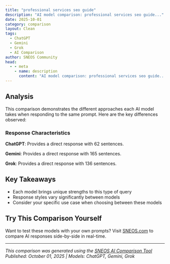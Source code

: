 ```yaml
---
title: "professional services seo guide"
description: "AI model comparison: professional services seo guide..."
date: 2025-10-01
category: comparison
layout: Clean
tags:
  - ChatGPT
  - Gemini
  - Grok
  - AI Comparison
author: SNEOS Community
head:
  - - meta
    - name: description
      content: "AI model comparison: professional services seo guide..."
---
```


<ChatComparison
  title="professional services seo guide"
  prompt="professional services seo guide"
  :responses='{"ChatGPT": "Certainly! Here\u2019s a comprehensive **Professional Services SEO Guide** to help businesses like legal firms, consulting agencies, financial services, medical practices, and similar professional service providers improve their online visibility and attract quality leads.\n\n---\n\n# Professional Services SEO Guide\n\n## 1. Understand Your Audience \u0026 Services\n- Identify your target market: demographics, needs, challenges.\n- Define your core professional services clearly.\n- Understand the buyer\u2019s journey: Awareness, Consideration, Decision.\n\n## 2. Keyword Research for Professional Services\n- Use tools like Google Keyword Planner, Ahrefs, SEMrush.\n- Focus on:\n - Service-based keywords (e.g., \u201Cbest financial advisor near me\u201D)\n - Location-specific keywords (e.g., \u201Cdivorce lawyer in Chicago\u201D)\n - Long-tail keywords (e.g., \u201Chow to choose a tax consultant for small business\u201D)\n - Questions \u0026 problem-based queries (e.g., \u201Cwhat does a business consultant do?\u201D)\n\n## 3. On-Page SEO Optimization\n\n### Website Structure\n- Clear navigation and service categories.\n- Use silo structure to organize pages by services and industries.\n\n### Title Tags \u0026 Meta Descriptions\n- Incorporate primary keywords.\n- Highlight unique offerings and calls to action.\n\n### Headers (H1, H2, H3)\n- Include keywords naturally.\n- Break content into digestible sections focusing on specific topics.\n\n### Content Optimization\n- Create in-depth service pages describing features, benefits, and processes.\n- Use case studies, client testimonials.\n- Incorporate FAQs based on common client questions.\n- Add multimedia (images, videos) to engage users.\n\n### URL Structure\n- Keep URLs short, descriptive, and keyword-rich.\n- Example: yoursite.com/services/estate-planning-attorney\n\n## 4. Local SEO (Critical for Professional Services)\n- Optimize Google My Business profile:\n - Accurate NAP (Name, Address, Phone)\n - Business hours, categories, photos, Q\u0026A\n- Encourage clients to leave reviews.\n- Build local citations in directories.\n- Use local keywords on your site.\n- Create location-based landing pages if serving multiple areas.\n\n## 5. Technical SEO\n- Ensure mobile responsiveness.\n- Improve site speed.\n- Secure your site with HTTPS.\n- Use schema markup for professional services and local business.\n- Create and submit XML sitemap to Google Search Console.\n- Fix crawl errors and broken links.\n\n## 6. Content Marketing Strategy\n- Blog regularly on relevant professional topics.\n- Address client pain points, industry trends, regulatory changes.\n- Write guides, whitepapers, ebooks.\n- Share success stories and case studies.\n- Develop video content explaining services or answering FAQs.\n\n## 7. Link Building\n- Earn backlinks through:\n - Partnerships with industry associations\n - Guest blogging on relevant sites\n - Local business collaborations\n - Sponsorships and events\n- Avoid spammy link schemes.\n\n## 8. Analytics \u0026 Monitoring\n- Set up Google Analytics and Google Search Console.\n- Track traffic, user behavior, keyword rankings.\n- Monitor leads generated from SEO.\n- Use data to continuously optimize SEO efforts.\n\n## 9. SEO Compliance \u0026 Ethics\n- Be transparent and honest in all content.\n- Avoid black hat SEO tactics.\n- Ensure compliance with advertising rules relevant to your profession (e.g., legal advertising regulations).\n\n---\n\n# Summary\n\n| SEO Aspect | Key Actions |\n|---------------------|----------------------------------------------|\n| Keyword Research | Service \u002B location keywords, long-tail |\n| On-Page SEO | Titles, headers, content, URL structure |\n| Local SEO | Google My Business, reviews, local citations |\n| Technical SEO | Mobile-friendly, speed, HTTPS, schema markup |\n| Content Marketing | Blogs, guides, case studies, multimedia |\n| Link Building | Guest posts, partnerships, local links |\n| Analytics | Track and optimize using GA \u0026 GSC |\n\n---\n\nIf you\u2019d like, I can provide a detailed checklist or help customize this guide for a specific professional service industry.", "Gemini": "## Professional Services SEO: A Comprehensive Guide\n\nThis guide provides a comprehensive overview of SEO best practices tailored specifically for professional service businesses. Whether you\u0027re a lawyer, accountant, consultant, architect, or other service provider, this guide will help you attract more clients through organic search.\n\n**I. Understanding the Landscape**\n\n* **The Importance of Local SEO:** Many professional services are geographically bound. People often search for \u0022lawyers near me\u0022 or \u0022accountants in [city].\u0022 Local SEO is critical.\n* **Trust and Authority:** Building trust and demonstrating expertise are paramount. Positive reviews, case studies, and thought leadership content are crucial.\n* **Long Sales Cycles:** Unlike e-commerce, professional services often involve longer research phases. Your SEO strategy should cater to each stage of the buyer\u0027s journey.\n* **Targeting High-Value Keywords:** Focus on keywords that indicate a strong intent to hire a professional, not just informational queries.\n* **Competition:** Professional services are often highly competitive. You need a well-defined strategy to stand out.\n\n**II. Keyword Research: Finding the Right Terms**\n\n* **Brainstorming:** Start by listing all the services you offer and the different ways people might search for them.\n* **Location-Based Keywords:** Include location modifiers in your keywords (e.g., \u0022tax lawyer New York,\u0022 \u0022financial advisor Los Angeles\u0022).\n* **Competitor Analysis:** Analyze your competitors\u0027 websites and identify the keywords they\u0027re targeting.\n* **Keyword Research Tools:** Utilize tools like:\n * **Google Keyword Planner:** Free tool from Google for finding keyword ideas and search volume.\n * **Ahrefs, SEMrush, Moz Keyword Explorer:** Paid tools that offer more in-depth keyword analysis, competitor research, and ranking tracking.\n * **Google Trends:** Identifies trending search terms.\n * **AnswerThePublic:** Finds questions people are asking about your services.\n* **Types of Keywords:**\n * **Informational Keywords:** \u0022What is tax planning?\u0022 \u0022How to incorporate a business?\u0022 (Good for blog content and building authority)\n * **Navigational Keywords:** \u0022[Your Firm Name]\u0022 (Users searching directly for your brand)\n * **Transactional Keywords:** \u0022Hire a CPA,\u0022 \u0022Best law firm for startups,\u0022 \u0022[Service] \u002B [Location]\u0022 (High-intent keywords that convert)\n* **Long-Tail Keywords:** These are longer, more specific phrases that often have lower search volume but higher conversion rates (e.g., \u0022small business accounting services for dentists in Austin\u0022).\n* **Intent Matching:** Ensure your content directly addresses the user\u0027s intent behind the keyword. For example, if someone searches \u0022estate planning attorney,\u0022 they likely want to find someone to hire, not just learn about estate planning.\n\n**III. On-Page SEO: Optimizing Your Website**\n\n* **URL Structure:** Use clean, descriptive URLs that include relevant keywords (e.g., \u0060yourdomain.com/services/business-law\u0060).\n* **Title Tags:** Optimize title tags for each page to include the primary keyword and your brand name. Keep them concise and compelling (around 60 characters). Example: \u0022Business Law Services in Chicago | [Your Firm Name]\u0022\n* **Meta Descriptions:** Write compelling meta descriptions (around 160 characters) that summarize the page\u0027s content and entice users to click. Include a call to action.\n* **Header Tags (H1-H6):** Use header tags to structure your content and highlight important keywords. Each page should have only ONE H1 tag.\n* **Content Optimization:**\n * **High-Quality, Original Content:** Create informative, engaging, and valuable content that answers your audience\u0027s questions.\n * **Keyword Integration:** Naturally incorporate keywords throughout your content. Avoid keyword stuffing.\n * **Readable and Accessible:** Use clear language, short paragraphs, and bullet points to make your content easy to read.\n * **Internal Linking:** Link to other relevant pages on your website to improve navigation and SEO.\n * **Multimedia:** Incorporate images, videos, and infographics to enhance engagement and break up text. Optimize alt text for images with relevant keywords.\n* **Mobile-Friendliness:** Ensure your website is responsive and looks great on all devices. Mobile-first indexing is now the default. Use Google\u0027s Mobile-Friendly Test.\n* **Page Speed:** Optimize your website for speed. Use tools like Google PageSpeed Insights to identify and fix performance issues.\n* **Schema Markup:** Implement schema markup to provide search engines with more information about your services, location, contact information, and other important details. Use schema.org to find the relevant markup types.\n\n**IV. Off-Page SEO: Building Authority and Trust**\n\n* **Link Building:** Earn high-quality backlinks from reputable websites in your industry and local community. This is *crucial* for professional services.\n * **Guest Blogging:** Write guest posts for industry blogs and publications.\n * **Resource Pages:** Identify websites that curate resource lists and offer to be included.\n * **Broken Link Building:** Find broken links on relevant websites and offer your content as a replacement.\n * **HARO (Help a Reporter Out):** Respond to media inquiries and build relationships with journalists.\n * **Local Citations:** List your business on relevant online directories (Yelp, Google Business Profile, etc.).\n* **Online Reputation Management:** Monitor your online reviews and respond promptly to both positive and negative feedback.\n* **Social Media Marketing:** Build a strong social media presence to engage with potential clients and share valuable content. Focus on platforms relevant to your target audience (LinkedIn is often key).\n* **Content Marketing:** Create valuable content (blog posts, ebooks, webinars) that attracts your target audience and establishes you as a thought leader.\n\n**V. Local SEO: Dominating Local Search Results**\n\n* **Google Business Profile (GBP) Optimization:** Claim and optimize your GBP listing.\n * **Accurate Information:** Ensure your business name, address, phone number (NAP) are consistent across all platforms.\n * **Category Selection:** Choose the most relevant categories for your business.\n * **Business Description:** Write a compelling and keyword-rich business description.\n * **Photos:** Upload high-quality photos of your office, team, and services.\n * **Posts:** Regularly publish posts to share news, promotions, and updates.\n * **Q\u0026A:** Answer common questions about your services.\n * **Reviews:** Encourage clients to leave reviews on your GBP listing. Respond to all reviews (positive and negative).\n* **Local Citations:** Build citations on relevant local directories (Yelp, Avvo, FindLaw, Super Lawyers, etc.). Ensure NAP consistency.\n* **Local Link Building:** Earn backlinks from local businesses, organizations, and community websites.\n* **Local Content:** Create content that is relevant to your local community (e.g., blog posts about local events or news).\n* **Structured Data (Schema):** Implement local business schema markup to help search engines understand your business information.\n\n**VI. Content Strategy: Providing Value and Establishing Authority**\n\n* **Target Audience Persona:** Define your ideal client. What are their pain points? What information are they looking for?\n* **Content Calendar:** Plan your content in advance to ensure a consistent flow of valuable information.\n* **Types of Content:**\n * **Blog Posts:** Address common questions, share industry insights, and provide valuable tips.\n * **Case Studies:** Showcase your success stories and demonstrate the value you provide.\n * **Ebooks and Whitepapers:** Offer in-depth guides and resources on specific topics.\n * **Webinars:** Host online seminars to educate your audience and answer their questions.\n * **Infographics:** Visually represent complex data and information.\n * **Videos:** Create informative videos about your services, team, and company culture.\n* **Promote Your Content:** Share your content on social media, email newsletters, and other relevant channels.\n\n**VII. Measurement and Analysis: Tracking Your Progress**\n\n* **Google Analytics:** Track website traffic, user behavior, and conversions.\n* **Google Search Console:** Monitor your website\u0027s performance in Google search results, identify errors, and submit sitemaps.\n* **Keyword Ranking Tracking:** Track your keyword rankings to see how your SEO efforts are paying off.\n* **Conversion Tracking:** Set up conversion tracking to measure how many leads and clients you\u0027re generating from organic search.\n* **Key Metrics to Track:**\n * **Organic Traffic:** The number of visitors who come to your website from search engines.\n * **Keyword Rankings:** Your website\u0027s position in search results for target keywords.\n * **Conversion Rate:** The percentage of visitors who complete a desired action (e.g., filling out a contact form, requesting a consultation).\n * **Bounce Rate:** The percentage of visitors who leave your website after viewing only one page.\n * **Time on Page:** The average amount of time visitors spend on your website pages.\n\n**VIII. Important Considerations**\n\n* **E-A-T (Expertise, Authoritativeness, Trustworthiness):** Google prioritizes websites that demonstrate E-A-T. Focus on creating high-quality content, earning reputable backlinks, and building a strong online reputation.\n* **Stay Up-to-Date:** SEO is constantly evolving. Stay informed about the latest algorithm updates and best practices. Follow industry blogs and attend conferences.\n* **Ethical SEO Practices (White Hat SEO):** Avoid using black hat SEO techniques (e.g., keyword stuffing, link schemes) that can harm your website\u0027s ranking.\n* **Patience and Persistence:** SEO takes time and effort. Don\u0027t expect to see results overnight. Be patient and persistent, and you will eventually see your rankings improve.\n\n**IX. SEO Tools for Professional Services**\n\nThis list includes a mix of free and paid tools that can assist in various aspects of your SEO strategy:\n\n* **Google Tools:**\n * **Google Analytics:** Website traffic analysis.\n * **Google Search Console:** Website performance monitoring, crawl errors, sitemap submission.\n * **Google Keyword Planner:** Keyword research and volume.\n * **Google Business Profile:** Local business listing management.\n * **Google PageSpeed Insights:** Website speed optimization.\n* **Keyword Research \u0026 Analysis:**\n * **Ahrefs:** Comprehensive SEO tool with keyword research, backlink analysis, and competitor research. (Paid)\n * **SEMrush:** Similar to Ahrefs, offering a wide range of SEO tools. (Paid)\n * **Moz Keyword Explorer:** Keyword research and difficulty analysis. (Paid)\n * **Ubersuggest (Neil Patel):** Keyword research, competitor analysis, and content ideas. (Free/Paid)\n * **Keywordtool.io:** Generates long-tail keyword ideas. (Free/Paid)\n * **AnswerThePublic:** Finds questions people are asking related to your keywords. (Free/Paid)\n* **Rank Tracking:**\n * **Ahrefs:** Includes rank tracking features. (Paid)\n * **SEMrush:** Includes rank tracking features. (Paid)\n * **Moz Rank Tracker:** (Paid)\n * **AccuRanker:** Dedicated rank tracking tool. (Paid)\n* **On-Page SEO:**\n * **Yoast SEO (WordPress Plugin):** Helps optimize on-page elements for WordPress websites. (Free/Paid)\n * **Rank Math (WordPress Plugin):** Another popular SEO plugin for WordPress. (Free/Paid)\n * **Screaming Frog SEO Spider:** Crawls websites to identify on-page issues. (Free/Paid)\n* **Local SEO:**\n * **BrightLocal:** Local SEO platform for citation building, reputation management, and rank tracking. (Paid)\n * **Whitespark:** Citation finder and local SEO tools. (Paid)\n * **Moz Local:** Helps manage local listings and citations. (Paid)\n* **Link Building:**\n * **Ahrefs:** Backlink analysis and competitor backlink research. (Paid)\n * **SEMrush:** Backlink analysis. (Paid)\n * **Moz Link Explorer:** Backlink analysis. (Paid)\n * **BuzzSumo:** Content research and influencer outreach. (Paid)\n* **Reputation Management:**\n * **ReviewTrackers:** Monitors online reviews and helps manage reputation. (Paid)\n * **Mention:** Tracks mentions of your brand online. (Paid)\n* **Website Speed Optimization:**\n * **Google PageSpeed Insights:** Identifies website speed issues and provides recommendations. (Free)\n * **GTmetrix:** Another popular website speed testing tool. (Free)\n * **WebPageTest:** Advanced website speed testing tool. (Free)\n\nRemember to choose the tools that best fit your budget and specific needs. Many tools offer free trials, so you can test them out before committing to a subscription.\n\n**X. When to Hire an SEO Professional**\n\nWhile this guide provides a comprehensive overview, SEO can be complex and time-consuming. Consider hiring an SEO professional if:\n\n* You lack the time or resources to implement an effective SEO strategy.\n* You\u0027re not seeing results from your current SEO efforts.\n* You need help with technical SEO issues.\n* You want to develop a more advanced SEO strategy.\n\nBy following these guidelines, you can improve your website\u0027s visibility in search results, attract more clients, and grow your professional services business. Remember to be patient, persistent, and always focus on providing value to your target audience. Good luck!\n", "Grok": "**Professional Services SEO Guide: Boost Your Online Visibility**\n\nThis guide is designed for professional service providers (e.g., lawyers, accountants, consultants, architects, financial advisors, etc.) who want to improve their search engine optimization (SEO) to attract more clients online. SEO for professional services requires a tailored approach, focusing on local visibility, trust-building, and targeting high-intent keywords. Below is a comprehensive step-by-step guide to help you succeed.\n\n---\n\n### **1. Understand Your Audience and Goals**\n- **Identify Your Target Clients:** Define your ideal client personas (e.g., small business owners, individuals seeking legal advice, or homeowners needing architectural services). Understand their pain points, needs, and search behaviors.\n- **Set Clear Goals:** Are you looking to increase website traffic, generate leads, or establish authority in your niche? Goals will shape your SEO strategy.\n- **Focus on Local SEO:** Most professional services rely on local clients. Prioritize ranking for location-based searches (e.g., \u201Caccountant in [city]\u201D).\n\n---\n\n### **2. Keyword Research for Professional Services**\n- **Target High-Intent Keywords:** Focus on keywords that indicate a user is ready to hire a service provider. Examples:\n - \u201CBest lawyer near me\u201D\n - \u201CTax accountant in [city]\u201D\n - \u201CBusiness consultant for startups\u201D\n- **Use Long-Tail Keywords:** These are specific, less competitive phrases that match user intent (e.g., \u201Caffordable divorce lawyer in [city]\u201D).\n- **Analyze Competitors:** Use tools like SEMrush, Ahrefs, or Google Keyword Planner to see what keywords competitors are ranking for.\n- **Incorporate Local Keywords:** Include your city, county, or region in your keywords to capture local searches.\n- **Focus on Service-Specific Keywords:** Highlight your niche or specialties (e.g., \u201Cestate planning attorney\u201D or \u201CIT consulting for small businesses\u201D).\n\n**Tools to Use:** Google Keyword Planner, Ubersuggest, AnswerThePublic.\n\n---\n\n### **3. Optimize Your Website for SEO**\nYour website is the foundation of your SEO efforts. Ensure it\u2019s user-friendly, fast, and search-engine optimized.\n\n#### **A. Technical SEO**\n- **Mobile-Friendly Design:** Ensure your website is responsive and works well on mobile devices (Google prioritizes mobile-first indexing).\n- **Fast Loading Speed:** Use tools like Google PageSpeed Insights to identify and fix slow-loading issues.\n- **Secure Website (HTTPS):** Install an SSL certificate for security and credibility.\n- **Clean URL Structure:** Use descriptive URLs (e.g., \u0060www.yourfirm.com/legal-services/family-law\u0060).\n- **Submit an XML Sitemap:** Help search engines crawl your site by submitting a sitemap via Google Search Console.\n\n#### **B. On-Page SEO**\n- **Optimize Title Tags:** Include primary keywords and keep titles under 60 characters (e.g., \u201CTop Tax Accountant in [City] | [Firm Name]\u201D).\n- **Write Meta Descriptions:** Summarize the page content with keywords, under 160 characters (e.g., \u201CNeed a tax accountant in [City]? [Firm Name] offers expert tax services. Call now!\u201D).\n- **Use Header Tags (H1, H2, H3):** Structure content with headers that include keywords (e.g., H1: \u201CExpert Legal Services in [City]\u201D).\n- **Optimize Images:** Use descriptive file names and alt text with keywords (e.g., \u0060family-lawyer-city.jpg\u0060).\n- **Internal Linking:** Link to relevant pages on your site to improve navigation and keep users engaged.\n\n#### **C. Content Strategy**\n- **Create Service Pages:** Build dedicated pages for each service you offer (e.g., \u201CPersonal Injury Law,\u201D \u201CTax Preparation Services\u201D). Optimize these with relevant keywords.\n- **Blog Regularly:** Write informative articles that address client pain points (e.g., \u201C5 Tax Mistakes Small Businesses Make\u201D or \u201CHow to Choose the Right Lawyer\u201D).\n- **Include Case Studies or Testimonials:** Showcase success stories to build trust (ensure compliance with industry regulations, especially for legal or financial services).\n- **Answer FAQs:** Create content that answers common client questions to capture featured snippets on Google.\n\n---\n\n### **4. Local SEO for Professional Services**\nSince most professional services target local clients, local SEO is critical.\n\n- **Claim Google My Business (GMB) Profile:** \n - Fill out all details (business name, address, phone number, hours, services).\n - Add high-quality photos of your office, team, or work.\n - Encourage clients to leave positive reviews and respond to them.\n- **Consistency in NAP (Name, Address, Phone):** Ensure your business information is consistent across all online platforms (website, GMB, directories).\n- **Local Citations:** List your business on local directories like Yelp, Yellow Pages, and industry-specific platforms (e.g., Avvo for lawyers, Thumbtack for contractors).\n- **Target Local Landing Pages:** Create city-specific pages if you serve multiple areas (e.g., \u201CLegal Services in [City 1]\u201D and \u201CLegal Services in [City 2]\u201D).\n- **Use Local Schema Markup:** Add structured data to your website to help search engines understand your location and services.\n\n---\n\n### **5. Build Trust and Authority**\nProfessional services rely heavily on credibility. SEO can help establish your expertise and trustworthiness.\n\n- **Earn Backlinks:** Get links from reputable websites in your industry (e.g., local news sites, chambers of commerce, or industry blogs). Avoid spammy or low-quality links.\n- **Guest Posting:** Write articles for relevant blogs or publications to gain exposure and backlinks.\n- **Showcase Credentials:** Display certifications, awards, memberships (e.g., BBB, local associations), and client testimonials.\n- **Content Marketing:** Publish thought leadership content (e.g., whitepapers, guides, or webinars) to position yourself as an expert.\n\n---\n\n### **6. Leverage Online Reviews**\n- **Encourage Reviews:** Ask satisfied clients to leave reviews on Google, Yelp, or industry-specific platforms.\n- **Respond to Feedback:** Address both positive and negative reviews professionally to show you value client input.\n- **Showcase Reviews:** Feature testimonials on your website (with permission) to build trust.\n\n---\n\n### **7. Track and Analyze Performance**\nSEO is an ongoing process. Use data to measure success and refine your strategy.\n- **Google Analytics:** Monitor website traffic, user behavior, and conversions.\n- **Google Search Console:** Track keyword rankings, impressions, and click-through rates.\n- **Local SEO Tools:** Use tools like BrightLocal or Moz Local to monitor local rankings and citations.\n- **Adjust Strategies:** If certain keywords or pages aren\u2019t performing, tweak content or target new keywords.\n\n---\n\n### **8. Paid Advertising as a Complement to SEO**\nWhile SEO focuses on organic growth, paid ads (like Google Ads) can provide immediate visibility.\n- **Run Local PPC Campaigns:** Target local keywords with Google Ads to appear at the top of search results.\n- **Use Retargeting Ads:** Re-engage users who visited your site but didn\u2019t convert.\n- **Focus on Landing Pages:** Direct ad traffic to optimized landing pages with clear calls-to-action (CTAs) like \u201CSchedule a Free Consultation.\u201D\n\n---\n\n### **9. Avoid Common SEO Mistakes**\n- **Keyword Stuffing:** Overusing keywords can harm readability and lead to penalties.\n- **Ignoring Mobile Users:** A non-responsive site will lose traffic and rankings.\n- **Neglecting Local SEO:** Failing to optimize for local searches means missing out on nearby clients.\n- **Not Updating Content:** Stale content can hurt rankings. Refresh old pages and blog posts regularly.\n- **Black-Hat Tactics:** Avoid buying links or using deceptive practices, as they can result in Google penalties.\n\n---\n\n### **10. Stay Compliant with Industry Regulations**\nProfessional services often have strict advertising and marketing rules (e.g., for lawyers and financial advisors). Ensure your SEO and content strategies adhere to:\n- State or national regulations (e.g., Bar Association rules for lawyers).\n- Privacy laws (e.g., GDPR or CCPA if handling client data).\n- Ethical guidelines for claims and testimonials.\n\n---\n\n### **Conclusion**\nSEO for professional services is about building a strong online presence that attracts local clients, establishes trust, and converts leads into customers. Focus on local SEO, high-quality content, and user experience while tracking performance to refine your approach. If you\u2019re new to SEO or lack the time to manage it, consider hiring an SEO agency or consultant with experience in your industry.\n\nBy consistently applying these strategies, you\u2019ll improve your visibility on search engines, outrank competitors, and grow your client base. Start small with keyword research and local SEO, then expand into content marketing and link building for long-term success.\n\nIf you need specific tools, templates, or further assistance, let me know!"}' 
  published-date="19:29"
/>

## Analysis

This comparison demonstrates the different approaches each AI model takes when responding to the same prompt. Here are the key differences observed:

### Response Characteristics

**ChatGPT**: Provides a direct response with 62 sentences. 

**Gemini**: Provides a direct response with 165 sentences. 

**Grok**: Provides a direct response with 136 sentences. 

## Key Takeaways

- Each model brings unique strengths to this type of query
- Response styles vary significantly between models
- Consider your specific use case when choosing between these models

## Try This Comparison Yourself

Want to test these models with your own prompts? Visit [SNEOS.com](https://sneos.com) to compare AI responses side-by-side in real-time.

---

*This comparison was generated using the [SNEOS AI Comparison Tool](https://sneos.com)*
*Published: October 01, 2025 | Models: ChatGPT, Gemini, Grok*
